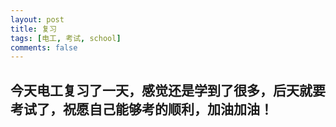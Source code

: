 ```yaml
---
layout: post
title: 复习
tags: [电工, 考试, school]
comments: false
---
```


## 今天电工复习了一天，感觉还是学到了很多，后天就要考试了，祝愿自己能够考的顺利，加油加油！
